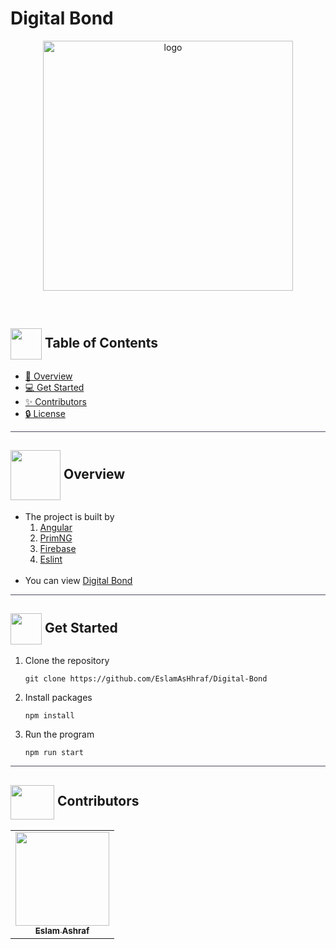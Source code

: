 <div align= >

# Digital Bond

</div>
<div align="center">
   <img align="center"  width="400px" src="https://www.digitalbondmena.com/assets/images/Logo_V2.gif" alt="logo">

</div>
 
<p align="center"> 
    <br> 
</p>

## <img align= center width=50px height=50px src="https://thumbs.gfycat.com/HeftyDescriptiveChimneyswift-size_restricted.gif"> Table of Contents

- <a href ="#about"> 📙 Overview</a>
- <a href ="#started"> 💻 Get Started</a>
- <a href ="#contributors"> ✨ Contributors</a>
- <a href ="#license"> 🔒 License</a>
<hr style="background-color: #4b4c60"></hr>

## <img align="center"  height =80px src="https://media0.giphy.com/media/QpyF0jsO26GWKTWctv/giphy.gif?cid=ecf05e4798htjpzjtz6oqwrnlqle5wc1hlauten94gurm6i6&ep=v1_stickers_search&rid=giphy.gif&ct=s"> Overview <a id = "about"></a>

<ul>
<li>The project is built by
<ol>
<li>
<a href="https://angular.io/">Angular</a> 
</li>
<li>
<a href="https://primeng.org/">PrimNG</a>
</li>
<li>
<a href="https://firebase.google.com/">Firebase</a> 
</li>
<li>
<a href="https://eslint.org/">Eslint</a> 
</li>
</ol>
</li>
<br>
<li>
You can view
<a href="https://eslamashhraf.github.io/Digital-Bond/">Digital Bond</a>

</li>
</ul>
<hr style="background-color: #4b4c60"></hr>

## <img  align= center width=50px height=50px src="https://c.tenor.com/HgX89Yku5V4AAAAi/to-the-moon.gif"> Get Started <a id = "started"></a>

<ol>
<li>Clone the repository

<br>

```
git clone https://github.com/EslamAsHhraf/Digital-Bond
```

</li>
<li>Install packages

<br>

```
npm install
```

</li>
<li>Run the program

<br>

```
npm run start
```

</li>
</ol>

<hr style="background-color: #4b4c60"></hr>

## <img  align="center" width= 70px height =55px src="https://media0.giphy.com/media/Xy702eMOiGGPzk4Zkd/giphy.gif?cid=ecf05e475vmf48k83bvzye3w2m2xl03iyem3tkuw2krpkb7k&rid=giphy.gif&ct=s"> Contributors <a id ="contributors"></a>

<table >
  <tr>
        <td align="center"><a href="https://github.com/EslamAsHhraf"><img src="https://avatars.githubusercontent.com/u/71986226?v=4" width="150px;" alt=""/><br /><sub><b>Eslam Ashraf</b></sub></a><br /></td>
  </tr>
</table>
